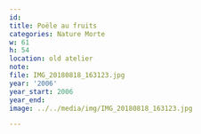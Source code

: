 ```yaml
---
id:
title: Poële au fruits
categories: Nature Morte
w: 61
h: 54
location: old atelier
note:
file: IMG_20180818_163123.jpg
year: '2006'
year_start: 2006
year_end:
image: ../../media/img/IMG_20180818_163123.jpg

---
```

